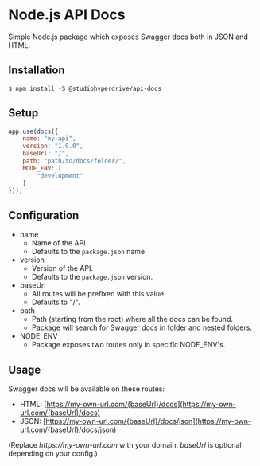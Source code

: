 # Node.js API Docs #

Simple Node.js package which exposes Swagger docs both in JSON and HTML.

## Installation ##

```
$ npm install -S @studiohyperdrive/api-docs
```

## Setup ##

```js
app.use(docs({
    name: "my-api",
    version: "1.0.0",
    baseUrl: "/",
    path: "path/to/docs/folder/",
    NODE_ENV: [
        "development"
    ]
}));
```

## Configuration ##

* name
    * Name of the API.
    * Defaults to the `package.json` name.
* version
    * Version of the API.
    * Defaults to the `package.json` version.
* baseUrl
    * All routes will be prefixed with this value.
    * Defaults to "/".
* path
    * Path (starting from the root) where all the docs can be found.
    * Package will search for Swagger docs in folder and nested folders.
* NODE_ENV
    * Package exposes two routes only in specific NODE_ENV's.

## Usage ##

Swagger docs will be available on these routes:
* HTML: [https://my-own-url.com/{baseUrl}/docs](https://my-own-url.com/{baseUrl}/docs)
* JSON: [https://my-own-url.com/{baseUrl}/docs/json](https://my-own-url.com/{baseUrl}/docs/json)

(Replace _https://my-own-url.com_ with your domain. _baseUrl_ is optional depending on your config.)
